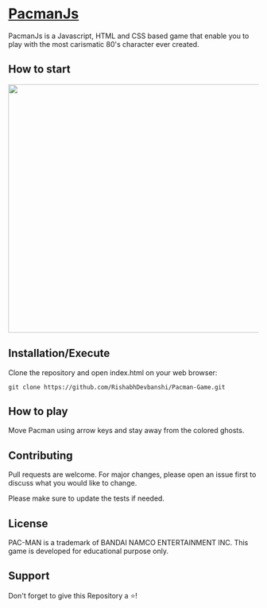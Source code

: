 # [PacmanJs](https://rishabhdevbanshi.github.io/Pacman-Game/)
<p>
 <imgb src="https://1.bp.blogspot.com/-otldcPcnDLI/X3Y8xug0AUI/AAAAAAAAFwY/mpotaz7JHp4RHqZm_0_zlkbHI98z1-EtgCLcBGAsYHQ/s1280/My%2BPost%2B%252811%2529.jpg">
 </p>


PacmanJs is a Javascript, HTML and CSS based game that enable you to play with the most carismatic 80's character ever created.


## How to start
<img src="https://github.com/bhavesh1129/Pacman-Game/blob/master/PacmanImage.PNG" width="600" height="500">

## Installation/Execute

Clone the repository and open index.html on your web browser:

```
git clone https://github.com/RishabhDevbanshi/Pacman-Game.git
```

## How to play

Move Pacman using arrow keys and stay away from the colored ghosts.

## Contributing

Pull requests are welcome. For major changes, please open an issue first to discuss what you would like to change.

Please make sure to update the tests if needed.

## License

PAC-MAN is a trademark of BANDAI NAMCO ENTERTAINMENT INC.
This game is developed for educational purpose only.

## Support
 Don't forget to give this Repository a :star:! 
